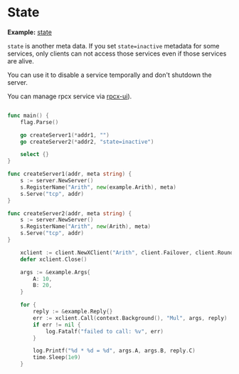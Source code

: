 # State

**Example:** [state](https://github.com/rpcx-ecosystem/rpcx-examples3/tree/master/state)

`state` is another meta data. If you set `state=inactive` metadata for some services, only clients can not access those services even if those services are alive.

You can use it to disable a service temporally and don't shutdown the server.

You can manage rpcx service via [rpcx-ui](https://github.com/smallnest/rpcx-ui)).

```go server.go

func main() {
	flag.Parse()

	go createServer1(*addr1, "")
	go createServer2(*addr2, "state=inactive")

	select {}
}

func createServer1(addr, meta string) {
	s := server.NewServer()
	s.RegisterName("Arith", new(example.Arith), meta)
	s.Serve("tcp", addr)
}

func createServer2(addr, meta string) {
	s := server.NewServer()
	s.RegisterName("Arith", new(Arith), meta)
	s.Serve("tcp", addr)
}
```


```go client.go
	xclient := client.NewXClient("Arith", client.Failover, client.RoundRobin, d, client.DefaultOption)
	defer xclient.Close()

	args := &example.Args{
		A: 10,
		B: 20,
	}

	for {
		reply := &example.Reply{}
		err := xclient.Call(context.Background(), "Mul", args, reply)
		if err != nil {
			log.Fatalf("failed to call: %v", err)
		}

		log.Printf("%d * %d = %d", args.A, args.B, reply.C)
		time.Sleep(1e9)
	}
```
